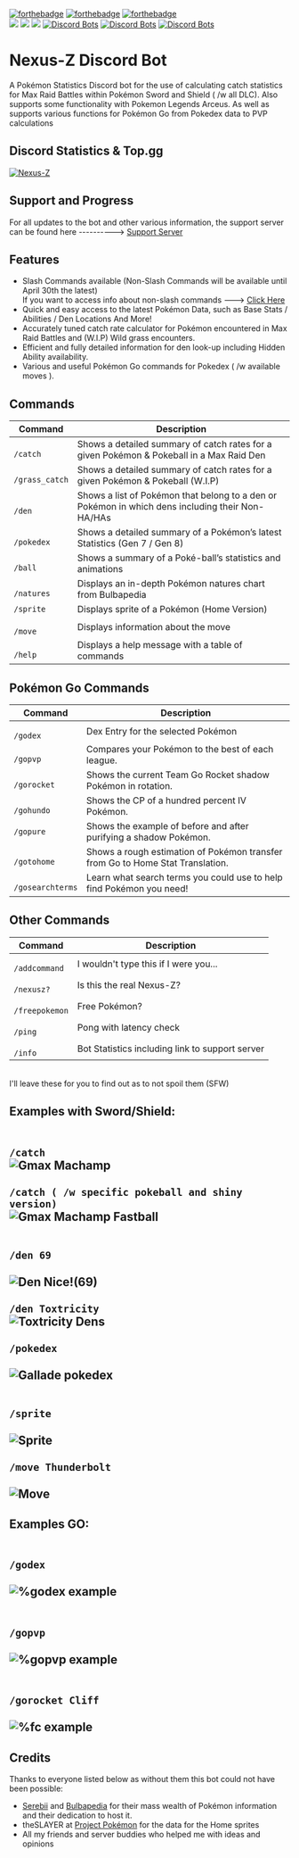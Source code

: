 [![forthebadge](https://forthebadge.com/images/badges/made-with-python.svg)](https://forthebadge.com)
[![forthebadge](https://forthebadge.com/images/badges/built-with-love.svg)](https://forthebadge.com)
[![forthebadge](https://forthebadge.com/images/badges/powered-by-oxygen.svg)](https://forthebadge.com)
<br>
[<img src="https://img.shields.io/badge/discord.py-rewrite-blue.svg?style=flat-square">](https://github.com/Rapptz/discord.py/tree/rewrite)
[<img src="https://img.shields.io/badge/python-3.8.2-brightgreen.svg?style=flat-square">](https://www.python.org/downloads/release/python-382/)
[<img src="https://img.shields.io/github/license/mashape/apistatus.svg?style=flat-square">](https://github.com/Sollisnexus/Nexus-Z/blob/master/LICENSE)
[![Discord Bots](https://top.gg/api/widget/status/674716932720558101.svg)](https://top.gg/bot/674716932720558101)
[![Discord Bots](https://top.gg/api/widget/servers/674716932720558101.svg)](https://top.gg/bot/674716932720558101)
[![Discord Bots](https://top.gg/api/widget/owner/674716932720558101.svg)](https://top.gg/bot/674716932720558101)

<!DOCTYPE html>
<html>
<head>
<body>
<h1>
Nexus-Z Discord Bot
</h1>  
<p>
A Pok&eacute;mon Statistics Discord bot for the use of calculating catch statistics for Max Raid Battles within Pok&eacute;mon Sword and Shield ( /w all DLC). Also supports some functionality with Pokemon Legends Arceus. As well as supports various functions for Pok&eacute;mon Go from Pokedex data to PVP calculations
</p>  
<h2>
Discord Statistics &amp; Top.gg
</h2>  
<p>
<a href="https://top.gg/bot/674716932720558101">
<img src="https://top.gg/api/widget/674716932720558101.svg" alt="Nexus-Z" />
</a>
</p>  
<h2>
Support and Progress
</h2>  
<p>
For all updates to the bot and other various information, the support server can be found here ----------&gt; <a href="https://discord.gg/FqZ5KnT"> Support Server
</a>
</p>  
<h2>
Features
</h2>  
<ul>  
<li>
Slash Commands available (Non-Slash Commands will be available until April 30th the latest)
<br />
If you want to access info about non-slash commands ---> 
<a href="https://github.com/Sollisnexus/Nexus-Z/blob/master/Oldreadme.md"> Click Here
</a>
</li>
<li>
Quick and easy access to the latest Pok&eacute;mon Data, such as Base Stats / Abilities / Den Locations And More!
</li>  
<li>
Accurately tuned catch rate calculator for Pok&eacute;mon encountered in Max Raid Battles and (W.I.P) Wild grass encounters.
</li>  
<li>
Efficient and fully detailed information for den look-up including Hidden Ability availability.
</li>  
<li>
Various and useful Pok&eacute;mon Go commands for Pokedex ( /w available moves ).
</li>  
</ul>  
<h2>
Commands
</h2>  
<table>  
<thead>  
<tr>  
<th>
Command
</th>  
<th>
Description
</th>  
</tr>  
</thead>  
<tbody>  
<tr>  
<td>
<code>
/catch
</code>
</td>  
<td>
Shows a detailed summary of catch rates for a given Pok&eacute;mon &amp; Pokeball in a Max Raid Den
</td>  
</tr>  
<tr>  
<td>
<code>
/grass_catch
</code>
</td>  
<td>
Shows a detailed summary of catch rates for a given Pok&eacute;mon &amp; Pokeball (W.I.P)
</td>  
</tr>  
<tr>  
<td>
<code>
/den
</code>
</td>  
<td>
Shows a list of Pok&eacute;mon that belong to a den or Pok&eacute;mon in which dens including their Non-HA/HAs
</td>  
</tr>  
<tr>  
<td>
<code>
/pokedex
</code>
</td>  
<td>
Shows a detailed summary of a Pok&eacute;mon&rsquo;s latest Statistics (Gen 7 / Gen 8)
</td>  
</tr>  
<tr>  
<td>
<code>
/ball
</code>
</td>  
<td>
Shows a summary of a Pok&eacute;-ball&rsquo;s statistics and animations
</td>  
</tr>  
<tr>  
<td>
<code>
/natures
</code>
</td>  
<td>
Displays an in-depth Pok&eacute;mon natures chart from Bulbapedia
</td>  
</tr>  
<tr>  
<td>
<code>/sprite
</code>
</td>  
<td>
Displays sprite of a Pok&eacute;mon (Home Version)
</td>  
</tr>  
<tr>  
<td>
<code>
/move
</code>
</td>  
<td>
Displays information about the move
</td>  
</tr>  
<tr>  
<td>
<code>
/help
</code>
</td>  
<td>
Displays a help message with a table of commands
</td>  
</tr>  
</tbody>  
</table>  
<h2>
Pok&eacute;mon Go Commands
</h2>  
<table>  
<thead>  
<tr>  
<th>
Command
</th>  
<th>
Description
</th>  
</tr>  
</thead>  
<tbody>  
<tr>  
<td>
<code>
/godex
</code>
</td>  
<td>
Dex Entry for the selected Pok&eacute;mon
</td>  
</tr>  
<tr>  
<td>
<code>
/gopvp
</code>
</td>  
<td>
Compares your Pok&eacute;mon to the best of each league.
</td>  
</tr>  
<tr>  
<td>
<code>
/gorocket
</code>
</td>  
<td>Shows the current Team Go Rocket shadow Pok&eacute;mon in rotation.</td>  
</tr>  
<tr>  
<td>
<code>
/gohundo
</code>
</td>  
<td>
Shows the CP of a hundred percent IV Pok&eacute;mon.
</td>  
</tr>  
<tr>  
<td>
<code>/gopure
</code>
</td>  
<td>
Shows the example of before and after purifying a shadow Pok&eacute;mon.
</td>  
</tr>  
<tr>  
<td>
<code>
/gotohome
</code>
</td>  
<td>
Shows a rough estimation of Pok&eacute;mon transfer from Go to Home Stat Translation.
</td>  
</tr>  
<tr>  
<td>
<code>
/gosearchterms
</code>
</td>  
<td>
Learn what search terms you could use to help find Pok&eacute;mon you need!
</td>  
</tr>  
</tbody>  
</table>  
<h2>
Other Commands
</h2>  
<table>  
<thead>  
<tr>  
<th>
Command
</th>  
<th>
Description
</th>  
</tr>  
</thead>  
<tbody>  
<tr>  
<td>
<code>
/addcommand
</code>
</td>  
<td>
I wouldn't type this if I were you...
</td>  
</tr>  
<tr>  
<td>
<code>
/nexusz?
</code>
</td>  
<td>
Is this the real Nexus-Z?
</td>  
</tr>  
<tr>  
<td>
<code>
/freepokemon
</code>
</td>  
<td>
Free Pok&eacute;mon?
</td>  
</tr>  
<tr>  
<td>
<code>
/ping
</code>
</td>  
<td>
Pong with latency check
</td>  
</tr>  
<tr>  
<td>
<code>
/info
</code>
</td>  
<td>
Bot Statistics including link to support server
</td>  
</tr>  
</tbody>  
</table>  
<p>
<br />
I'll leave these for you to find out as to not spoil them (SFW)
</p>  
<h2>Examples with Sword/Shield:</h2>  
<h2>
<code>
/catch</code>
<br />
<img src="https://github.com/Sollisnexus/Sollisnexus.github.io/blob/master/NexusZ/machampgmax.gif?raw=true" alt="Gmax Machamp"/>
<br />
<br />
<code>/catch ( /w specific pokeball and shiny version)</code> 
<br />
<img src="https://github.com/Sollisnexus/Sollisnexus.github.io/blob/master/NexusZ/machampgmaxfast.gif?raw=true" alt="Gmax Machamp Fastball" />
<br />
<br /> 
<code>
/den 69
</code>
<br />
<img src="https://github.com/Sollisnexus/Sollisnexus.github.io/blob/master/NexusZ/den69.gif?raw=true" alt="Den Nice!(69)" />
<br />
<br />
<code>/den Toxtricity</code> 
<br />
<img src="https://github.com/Sollisnexus/Sollisnexus.github.io/blob/master/NexusZ/dentoxtricity.gif?raw=true" alt="Toxtricity Dens" />
<br /> 
<br />
<code>/pokedex
</code>
<br />
<img src="https://github.com/Sollisnexus/Sollisnexus.github.io/blob/master/NexusZ/pokedexgallade.gif?raw=true" alt="Gallade pokedex" />
<br />
<br />
<code>
/sprite
</code>
<br />
<img src="https://github.com/Sollisnexus/Sollisnexus.github.io/blob/master/NexusZ/sprite.gif?raw=true" alt="Sprite" />
<br />
<br />
<code>/move Thunderbolt
</code>
<br />
<img src="https://github.com/Sollisnexus/Sollisnexus.github.io/blob/master/NexusZ/move.gif?raw=true" alt="Move" />
</h2>  
<h2>
Examples GO:
</h2>  
<h2>
<code>
/godex
</code>
<br />
<img src="https://github.com/Sollisnexus/Sollisnexus.github.io/blob/master/NexusZ/venusaurgodex.gif?raw=true" alt="%godex example" /></code>
</h2>
<h2>
<code>
/gopvp
</code>
<br />
<img src="https://github.com/Sollisnexus/Sollisnexus.github.io/blob/master/NexusZ/gopvpmewtwo.gif?raw=true" alt="%gopvp example" />
</h2>
<h2>
<code>
/gorocket Cliff
</code>
<br />
<img src="https://github.com/Sollisnexus/Sollisnexus.github.io/blob/master/NexusZ/gorocketcliff.gif?raw=true" alt="%fc example" /></h2>  
<h2>
Credits
</h2>  
<p>Thanks to everyone listed below as without them this bot could not have been possible:</p>  
<ul>  
<li>
<a href="https://www.serebii.net/">Serebii</a> and <a href="https://bulbapedia.bulbagarden.net/wiki/Main_Page">Bulbapedia</a> for their mass wealth of Pok&eacute;mon information and their dedication to host it.
</li>  
<li>
theSLAYER at <a href="https://projectPok&eacute;mon.org/">Project Pok&eacute;mon</a> for the data for the Home sprites
</li>  
<li>
All my friends and server buddies who helped me with ideas and opinions
</li>  
</ul>
</body>
</html>
